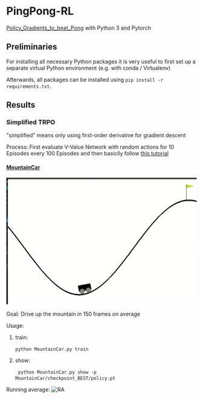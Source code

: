 # PingPong-RL
[Policy_Gradients_to_beat_Pong](https://github.com/llSourcell/Policy_Gradients_to_beat_Pong) with Python 3 and Pytorch

## Preliminaries
For installing all necessary Python packages it is very useful to first set up a separate virtual Python environment (e.g. with conda / Virtualenv)

Afterwards, all packages can be installed using `pip install -r requirements.txt`.

## Results
### Simplified TRPO
"simplified" means only using first-order derivative for gradient descent

Process: First evaluate V-Value Network with random actions for 10 Episodes every 100 Episodes and then basiclly follow [this tutorial](https://spinningup.openai.com/en/latest/algorithms/trpo.html) 

#### [MountainCar](https://gym.openai.com/envs/MountainCar-v0/)
![MountainCar](./Images/MountainCar.gif)

Goal: Drive up the mountain in 150 frames on average

Usage:
1. train:
    ```
    python MountainCar.py train
    ```
2. show:
   ```
    python MountainCar.py show -p MountainCar/checkpoint_BEST/policy.pt
    ```
Running average:
![RA](./Images/MountainCar1.png)